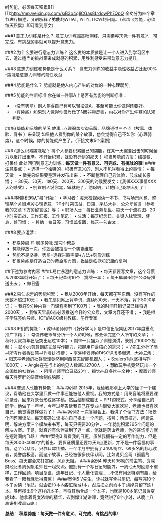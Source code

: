 #[势能，必须每天积累][1]
[1]:http://mp.weixin.qq.com/s/B3o4q8CGas8LfdowPhZQpQ
全文分为四个章节进行描述，分别解释了**势能**的WHAT, WHY, HOW的问题。（点击《势能，必须每天积累》即可看到原文）

###1.意志力训练是什么？
意志力训练是基础训练，只需要每天做一件有意义、可完成、有挑战的事就可以提升意志力。

###2.为什么要进行意志力训练？
这么做的本质就是让一个人进入到学习区中去，通过适当的挑战带来成就感的积累，用胜利感受来带动意志力提升。

###3.意志力训练和势能是什么关系？
-意志力训练的收益中隐性收益占比超90%
-势能是意志力训练的隐性收益

###4.势能是什么？
势能就是他人内心产生的对你的一种心理弱势。

###5.势能的判断标准
你在做一件事A上是否有势能的判断标准：
- （没有势能）别人觉得自己也可以轻松做A，甚至可能比你做得还要好。
- （有势能）如果别人觉得你因为做了A而非常厉害，内心对你产生仰慕的认知判断。

###6.势能和品牌的关系
故事+心理弱势挂钩品牌，品牌通过三个点（故事、体验、背书 ）来呈现
如果他人看到你的某个故事，他会觉得自己不如你（心理弱势），这个时候，你的势能就产生了。(下接文末5个案例)

###7.怎么积累势能呢？
每个人都要积累自己的势能，在某一天需要出击的时候全力以赴打出重拳。不开始积累，就没有亮剑的那天！
积累势能的方法：结硬寨、打呆仗
此处回归到意志力训练：**每天做一件有意义、可完成、有挑战的事!**
####注意要点：
• 选择一个独特的、积极有意义的、别人不见得看得上的事情；
• 每天做；
• 做完的结果要整理并发布出来；
• 不断整理自己的体验，形成成长感悟；
• 30天、50天、100天、200天、300天的时候要发文：《我做XXX事情XXX天的感受》；
• 别管别人说你蠢，做就是了，他聪明，让他自己聪明去好了！

####势能积累从"易"开始：
• 学习者：每天检视阅读一本书、书写场景问题、整理某个关键点的心理表征、20小时突击战、日更、采访大神、公众号留言（参考我的文章下方的留言区）等；
• 职场人士：每日业务复盘、每天一个流程图、20小时突击战、工作汇报、工作笔记；
• 生活：每天纪念日、关键人脉管理、健身、好习惯；
• 其他：做日签、习惯监督团、每天一句古文；

###8.要点澄清：
- 积累势能 和 展示势能 是两个概念
- 势能释放一次，你就会被拉高一个势能维度
- 势能不是坚持，势能=选择兴趣需要+方法+刻意训练
- 积累势能是打造自己的黄金能力圈，收益是临界知识里的复利

##下述为参考内容
###1.易仁永澄的意志力训练：
• 每天都要写文章，这个习惯从2003年就开始了；
• 每天记单词10个，挑战一年；
• 每天早晨6点把公众号推送出去；
• 做日签

###2.易仁永澄的势能积累：
• 我从2003年开始，每天都在写东西，没有写作的天数不超过10天；
• 我在扇贝网上背单词，连续500天，一天不落，背下5000单词；
• 我在9分钟内将一门课程卖到了100万；
• 我的时间开销记录已经将近2000天；
• 我每天早晨6点必须推送今日的公众号，文章内容还不错；
• 我是橙子学院签约导师、ICF的ACC级别教练、在行专家

###3.IP们的势能：
• 成甲老师的书《好好学习》是中信出版集团2017年度重点推广书籍；
• 勾俊伟老师每分析一个人的时候，都会读完这个人所有的文章；
• 秋叶大叔每年出版突出超过10本；
• 剽悍一只猫为了训练演讲，录制了1000个视频；
• 彭小六刻意训练文章写作能力，把握用户最核心的需求；
• V先生分析了简书所有作者得出简书作者排行榜；
• 李海峰老师的DISC课场场爆满，大神云集；
• 阳志平老师的社群管理竟然用阿西莫夫智能机器人；
• ScalersTalk坚持写作1000天；
• Angie在在行上的约见人数超过2700人；
• 慧敏玩手机竟然玩出一个全国性的社群来；
• 阿翔老师手绘已经20年，视觉产品多达十余种；
• 摩西老师每天将罗胖的语音绘制成脑图；

###4.普通人也能有势能：
####案例1
2015年，我给我那刚上大学的侄子一个建议，帮助他在大学里只做一件事还能被他人重视。我的方式是：用录音笔将重要课程录音，回来将录音形成逐字稿，然后绘制成脑图 + PPT的模式，分享给自己的同学。他做了一年半，今年过年告诉我自己在专业内很受大家欢迎、老师也很喜欢自己，他觉得这样做对了！
####案例2
一次答疑会上，我讲了个读书方法：场景化问题阅读法。每天都通过读书向自己提出一个问题，按照：场景描述、问题说明、解决方案三个模块来书写，每天只需要20分钟，一年就能积累365个问题的解决方案。于是，就真的有伙伴做到了这一点，他就是药山老师，他的咨询能力就在短时间内飞跃！
####案例3
看看我的日更，虽然我拥有一定的写作能力，但是每天2000-4000字的输出、要保证质量还要每天6点更新，并不是一件容易的事情。这个公众号，只靠口碑传播，一个半月中拥有了3400粉丝、60多名的核心读者，美誉度极高。而这个故事，已经被很多伙伴认同，比如说贝金雨（孤鹿的Boss）每天都会来打赏我，风雨无阻。
####案例4
昨天和36氪的前主笔、资深财经记者周昶帆老师在一起交流，他拥有一个写日记的能力，一周七天的回顾不重样，工作回顾、项目复盘、连年日记、个人量化管理……不仅有用还特别有趣，给我看了一眼我就觉得震惊！
####案例5
V先生，读书就写读书笔记，每写完10个本子的读书笔记，就会把10本内容汇聚成1本，然后把之前的本子烧掉只留下这1本。等再攒出9个这样的本子，再将其融合成一个本子，也就是100本笔记最后变成1本。他拿着高度浓缩的精华，去剽悍江湖讲课，竟然讲了8个小时，从晚上八点讲到凌晨四点！

**总结**：
**积累势能：每天做一件有意义、可完成、有挑战的事!**